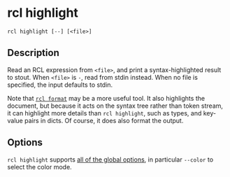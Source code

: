 # rcl highlight

    rcl highlight [--] [<file>]

## Description

Read an <abbr>RCL</abbr> expression from `<file>`, and print a syntax-highlighted
result to stout. When `<file>` is `-`, read from stdin instead. When no file is
specified, the input defaults to stdin.

Note that [`rcl format`](rcl_format.md) may be a more useful tool. It also
highlights the document, but because it acts on the syntax tree rather than
token stream, it can highlight more details than `rcl highlight`, such as types,
and key-value pairs in dicts. Of course, it does also format the output.

## Options

`rcl highlight` supports [all of the global options](rcl.md#global-options),
in particular `--color` to select the color mode.

